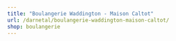 ```yaml
---
title: "Boulangerie Waddington - Maison Caltot"
url: /darnetal/boulangerie-waddington-maison-caltot/
shop: boulangerie
---
```

